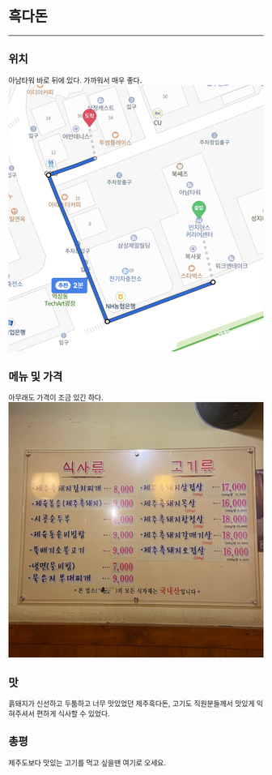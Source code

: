 # 흑다돈

---

## 위치

아남타워 바로 뒤에 있다. 가까워서 매우 좋다.
<img src="img/location.png?raw=true"/>

## 메뉴 및 가격

아무래도 가격이 조금 있긴 하다.
<img src="img/menu.jpeg?raw=true"/>

## 맛

흙돼지가 신선하고 두툼하고 너무 맛있었던 제주흑다돈, 고기도 직원분들께서 맛있게 익혀주셔서 편하게 식사할 수 있었다.

## 총평

제주도보다 맛있는 고기를 먹고 싶을땐 여기로 오세요.
